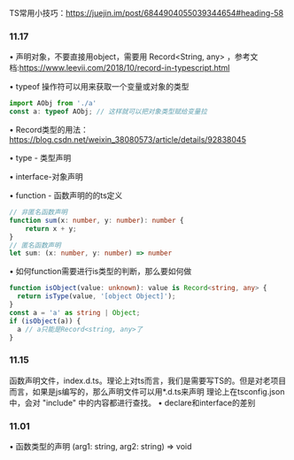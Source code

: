 TS常用小技巧：https://juejin.im/post/6844904055039344654#heading-58
### 11.17
• 声明对象，不要直接用object，需要用 Record<String, any> ，参考文档:https://www.leevii.com/2018/10/record-in-typescript.html

• typeof 操作符可以用来获取一个变量或对象的类型
``` typescript
import AObj from './a'
const a: typeof AObj; // 这样就可以把对象类型赋给变量拉
``` 
• Record类型的用法：https://blog.csdn.net/weixin_38080573/article/details/92838045

• type - 类型声明

• interface-对象声明

• function - 函数声明的的ts定义
``` typescript
// 非匿名函数声明
function sum(x: number, y: number): number {
    return x + y;
}
// 匿名函数声明
let sum: (x: number, y: number) => number
``` 
• 如何function需要进行is类型的判断，那么要如何做
``` typescript
function isObject(value: unknown): value is Record<string, any> {
  return isType(value, '[object Object]');
}
const a = 'a' as string | Object;
if (isObject(a)) {
  a // a只能是Record<string, any>了
}
``` 

### 11.15
函数声明文件，index.d.ts。理论上对ts而言，我们是需要写TS的。但是对老项目而言，如果是js编写的，那么声明文件可以用*.d.ts来声明
理论上在tsconfig.json中，会对 "include" 中的内容都进行查找。
• declare和interface的差别
### 11.01
• 函数类型的声明  (arg1: string, arg2: string) => void
